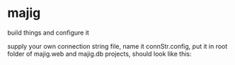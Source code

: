 # majig
build things and configure it

supply your own connection string file, name it connStr.config, put it in root folder of majig.web and majig.db projects, should look like this:

<connectionStrings>
  <add name="DefaultConnection" connectionString="[your own conn str]" providerName="System.Data.SqlClient" />
  <add name="majigDb" connectionString="[your own conn str]" providerName="System.Data.SqlClient" />
</connectionStrings>
